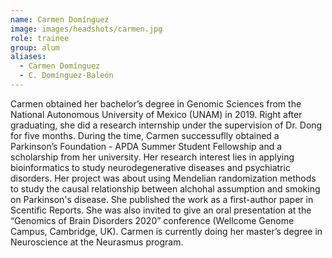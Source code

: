 ```yaml
---
name: Carmen Domínguez
image: images/headshots/carmen.jpg
role: trainee
group: alum
aliases:
  - Carmen Domínguez
  - C. Domínguez-Baleón
---
```


Carmen obtained her bachelor’s degree in Genomic Sciences from the National Autonomous University of Mexico (UNAM) in 2019. Right after graduating, she did a research internship under the supervision of Dr. Dong for five months. During the time, Carmen successuflly obtained a Parkinson’s Foundation - APDA Summer Student Fellowship and a scholarship from her university. Her research interest lies in applying bioinformatics to study neurodegenerative diseases and psychiatric disorders. Her project was about using Mendelian randomization methods to study the causal relationship between alchohal assumption and smoking on Parkinson's disease. She published the work as a first-author paper in Scentific Reports. She was also invited to give an oral presentation at the “Genomics of Brain Disorders 2020” conference (Wellcome Genome Campus, Cambridge, UK). Carmen is currently doing her master’s degree in Neuroscience at the Neurasmus program.


